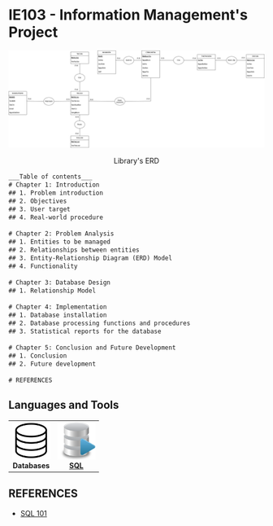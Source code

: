 # IE103 - Information Management's Project

![Library ERD](Images/Library_ERD.drawio.png)
<div align="center">
Library's ERD
</div>

```
___Table of contents___
# Chapter 1: Introduction
## 1. Problem introduction
## 2. Objectives
## 3. User target
## 4. Real-world procedure

# Chapter 2: Problem Analysis
## 1. Entities to be managed
## 2. Relationships between entities
## 3. Entity-Relationship Diagram (ERD) Model
## 4. Functionality

# Chapter 3: Database Design
## 1. Relationship Model

# Chapter 4: Implementation
## 1. Database installation
## 2. Database processing functions and procedures
## 3. Statistical reports for the database

# Chapter 5: Conclusion and Future Development
## 1. Conclusion
## 2. Future development

# REFERENCES
```

## Languages and Tools
<table>
<tr>
  <td align="center"><img src="Images/databases.png" width="75px;" height="75px;" alt="Databases"/><br /><b>Databases</b></td>
  <td align="center"><a href="https://www.microsoft.com/en-us/sql-server/sql-server-downloads"><img src="Images/sql.png" width="75px;" height="75px;" alt="sql"/><br /><b>SQL</b></a></td>
</tr>
</table>

## REFERENCES
- [SQL 101](https://github.com/s-shemmee/SQL-101)
